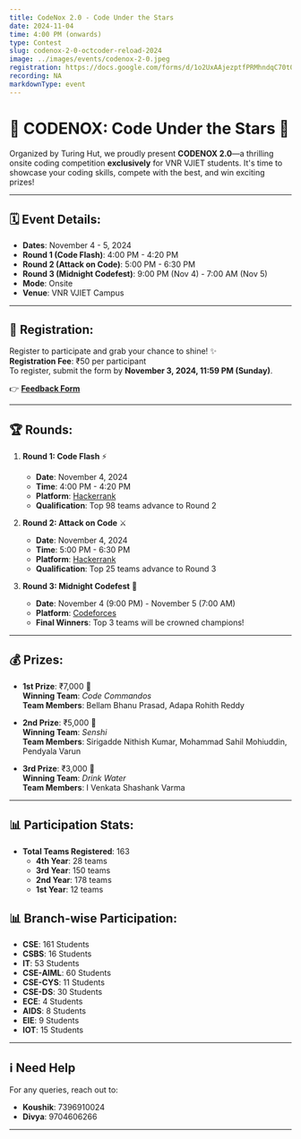 ```yaml
---
title: CodeNox 2.0 - Code Under the Stars
date: 2024-11-04
time: 4:00 PM (onwards)
type: Contest
slug: codenox-2-0-octcoder-reload-2024
image: ../images/events/codenox-2-0.jpeg
registration: https://docs.google.com/forms/d/1o2UxAAjezptfPRMhndqC70t0s9YMe300x4HtU4XFqRg
recording: NA
markdownType: event
---
```


# 🌟 CODENOX: Code Under the Stars 🌟
Organized by Turing Hut, we proudly present **CODENOX 2.0**—a thrilling onsite coding competition **exclusively** for VNR VJIET students. It's time to showcase your coding skills, compete with the best, and win exciting prizes!

---

## 🗓 Event Details:
- **Dates**: November 4 - 5, 2024
- **Round 1 (Code Flash)**: 4:00 PM - 4:20 PM
- **Round 2 (Attack on Code)**: 5:00 PM - 6:30 PM
- **Round 3 (Midnight Codefest)**: 9:00 PM (Nov 4) - 7:00 AM (Nov 5)
- **Mode**: Onsite
- **Venue**: VNR VJIET Campus

---

## 📝 Registration:
Register to participate and grab your chance to shine! ✨  
**Registration Fee**: ₹50 per participant  
To register, submit the form by **November 3, 2024, 11:59 PM (Sunday)**.

👉 [**Feedback Form**](https://forms.gle/GBwnL6VPcnuhgvSL6)


---

## 🏆 Rounds:
1. **Round 1: Code Flash** ⚡
   - **Date**: November 4, 2024
   - **Time**: 4:00 PM - 4:20 PM
   - **Platform**: [Hackerrank](https://www.hackerrank.com/codenox-2-0-code-flash-erenyeager)
   - **Qualification**: Top 98 teams advance to Round 2

2. **Round 2: Attack on Code** ⚔️
   - **Date**: November 4, 2024
   - **Time**: 5:00 PM - 6:30 PM
   - **Platform**: [Hackerrank](https://www.hackerrank.com/codenox-2-0-attack-on-code-ayanokoji)
   - **Qualification**: Top 25 teams advance to Round 3

3. **Round 3: Midnight Codefest** 🌙
   - **Date**: November 4 (9:00 PM) - November 5 (7:00 AM)
   - **Platform**: [Codeforces](https://events.turinghut.org/events/codenox-2/dashboard)
   - **Final Winners**: Top 3 teams will be crowned champions! 

---

## 💰 Prizes:
- **1st Prize**: ₹7,000 🥇  
  **Winning Team**: *Code Commandos*  
  **Team Members**: Bellam Bhanu Prasad, Adapa Rohith Reddy  

- **2nd Prize**: ₹5,000 🥈  
  **Winning Team**: *Senshi*  
  **Team Members**: Sirigadde Nithish Kumar, Mohammad Sahil Mohiuddin, Pendyala Varun  

- **3rd Prize**: ₹3,000 🥉  
  **Winning Team**: *Drink Water*  
  **Team Members**: I Venkata Shashank Varma  

---

## 📊 Participation Stats:
- **Total Teams Registered**: 163  
  - **4th Year**: 28 teams
  - **3rd Year**: 150 teams
  - **2nd Year**: 178 teams
  - **1st Year**: 12 teams

## 📊 Branch-wise Participation:
- **CSE**: 161 Students
- **CSBS**: 16 Students
- **IT**: 53 Students
- **CSE-AIML**: 60 Students
- **CSE-CYS**: 11 Students
- **CSE-DS**: 30 Students
- **ECE**: 4 Students
- **AIDS**: 8 Students
- **EIE**: 9 Students
- **IOT**: 15 Students


---

## ℹ️ Need Help
For any queries, reach out to:
- **Koushik**: 7396910024
- **Divya**: 9704606266

---
